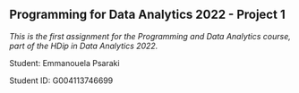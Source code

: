 ## Programming for Data Analytics 2022 - Project 1 

*This is the first assignment for the Programming and Data Analytics course, part of the HDip in Data Analytics 2022.*

Student: Emmanouela Psaraki

Student ID: G004113746699

<br>
